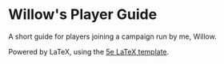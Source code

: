 # Willow's Player Guide

A short guide for players joining a campaign run by me, Willow.

Powered by LaTeX, using the [5e LaTeX template](https://github.com/rpgtex/DND-5e-LaTeX-Template).
